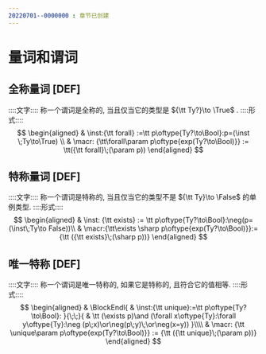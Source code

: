 ```yaml
---
20220701--0000000 : 章节已创建
---
```

# 量词和谓词

## 全称量词 [DEF]
::::文字::::
称一个谓词是全称的, 当且仅当它的类型是 ${\tt Ty?}\to \True$ . 
::::形式::::
$$
\begin{aligned}
& \inst:{\tt forall}
    :=\tt p\oftype{Ty?\to\Bool}:p=(\inst \;Ty\to\True)
\\
& \macr: {\tt\forall\param p\oftype{exp(Ty?\to\Bool)}} := \tt({\tt forall}\;(\param p))
\end{aligned}
$$

## 特称量词 [DEF]
::::文字::::
称一个谓词是特称的, 当且仅当它的类型不是 ${\tt Ty}\to \False$ 的单例类型. 
::::形式::::
$$
\begin{aligned}
& \inst: {\tt exists} := \tt p\oftype{Ty?\to\Bool}:\neg(p=(\inst\;Ty\to False))\\
& \macr:{\tt\exists \sharp p\oftype{exp(Ty?\to\Bool)}}:={\tt ({\tt exists}\;(\sharp p))}
\end{aligned}
$$

## 唯一特称 [DEF]
::::文字::::
称一个谓词是唯一特称的, 如果它是特称的, 且符合它的值相等. 
::::形式::::
$$
\begin{aligned}
& \BlockEndl{
    & \inst:{\tt unique}:=\tt p\oftype{Ty?\to\Bool}:
}{\;\;}{
    & \tt
        (\exists p)\and
        (\forall x\oftype{Ty}:\forall y\oftype{Ty}:\neg (p\;x)\or\neg(p\;y)\;\or\neg(x=y))
}\\\\
& \macr: {\tt \unique\param p\oftype{exp(Ty?\to\Bool)}} := {\tt ({\tt unique}\;(\param p))}
\end{aligned}
$$
